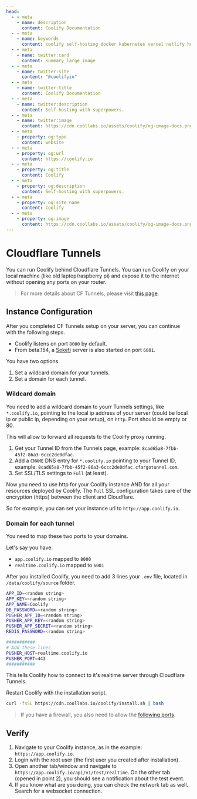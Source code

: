 ```yaml
---
head:
  - - meta
    - name: description
      content: Coolify Documentation
  - - meta
    - name: keywords
      content: coolify self-hosting docker kubernetes vercel netlify heroku render digitalocean aws gcp azure
  - - meta
    - name: twitter:card
      content: summary_large_image
  - - meta
    - name: twitter:site
      content: "@coolifyio"
  - - meta
    - name: twitter:title
      content: Coolify Documentation
  - - meta
    - name: twitter:description
      content: Self-hosting with superpowers.
  - - meta
    - name: twitter:image
      content: https://cdn.coollabs.io/assets/coolify/og-image-docs.png
  - - meta
    - property: og:type
      content: website
  - - meta
    - property: og:url
      content: https://coolify.io
  - - meta
    - property: og:title
      content: Coolify
  - - meta
    - property: og:description
      content: Self-hosting with superpowers.
  - - meta
    - property: og:site_name
      content: Coolify
  - - meta
    - property: og:image
      content: https://cdn.coollabs.io/assets/coolify/og-image-docs.png
---
```


# Cloudflare Tunnels

You can run Coolify behind Cloudflare Tunnels. You can run Coolify on your local machine (like old laptop/raspberry pi) and expose it to the internet without opening any ports on your router.

> For more details about CF Tunnels, please visit [this page](https://developers.cloudflare.com/cloudflare-one/connections/connect-networks/).

## Instance Configuration

After you completed CF Tunnels setup on your server, you can continue with the following steps.

- Coolify listens on port `8000` by default.
- From beta.154, a [Soketi](https://docs.soketi.app/) server is also started on port `6001`.


You have two options.
1. Set a wildcard domain for your tunnels.
2. Set a domain for each tunnel.

### Wildcard domain

You need to add a wildcard domain to yourr Tunnels settings, like `*.coolify.io`, pointing to the local ip address of your server (could be local ip or public ip, depending on your setup), on `http`. Port should be empty or 80.

This will allow to forward all requests to the Coolify proxy running.

1. Get your Tunnel ID from the Tunnels page, example: `8cad65a8-7fbb-45f2-86a3-6ccc2de0dfac`.
2. Add a `CNAME` DNS entry for `*.coolify.io` pointing to your Tunnel ID, example: `8cad65a8-7fbb-45f2-86a3-6ccc2de0dfac.cfargotunnel.com`.
3. Set SSL/TLS settings to `Full` (at least).

Now you need to use http for your Coolify instance AND for all your resources deployed by Coolify. The `Full` SSL configuration takes care of the encryption (https) between the client and Cloudflare.

So for example, you can set your instance url to `http://app.coolify.io`. 

### Domain for each tunnel
You need to map these two ports to your domains.

Let's say you have:
- `app.coolify.io` mapped to `8000`
- `realtime.coolify.io` mapped to `6001`

After you installed Coolify, you need to add 3 lines your `.env` file, located in `/data/coolify/source` folder.

```bash
APP_ID=<random string>
APP_KEY=<random string>
APP_NAME=Coolify
DB_PASSWORD=<random string>
PUSHER_APP_ID=<random string>
PUSHER_APP_KEY=<random string>
PUSHER_APP_SECRET=<random string>
REDIS_PASSWORD=<random string>

###########
# Add these lines
PUSHER_HOST=realtime.coolify.io
PUSHER_PORT=443
###########
```

This tells Coolify how to connect to it's realtime server through Cloudflare Tunnels.

Restart Coolify with the installation script.

```bash
curl -fsSL https://cdn.coollabs.io/coolify/install.sh | bash
```

> If you have a firewall, you also need to allow the [following ports](./firewall.md).
## Verify

1. Navigate to your Coolify instance, as in the example: `https://app.coolify.io`.
2. Login with the root user (the first user you created after installation).
3. Open another tab/window and navigate to `https://app.coolify.io/api/v1/test/realtime`. On the other tab (opened in point 2), you should see a notification about the test event.
4. If you know what are you doing, you can check the network tab as well. Search for a websocket connection.
